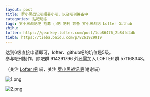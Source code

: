 ```yaml
---
layout: post
title: 罗小黑战记吧招募小吧，以及吧刊筹备中
categories: 贴吧动态
tags: 罗小黑战记吧 招募 小吧 吧刊 筹备 罗小黑战记 Lofter Github
zhihu: 
lofter: https://gearkey.lofter.com/post/1cb86476_2b84fd4db
tieba: https://tieba.baidu.com/p/8261929919
---
```


达到6级直接申请即可，lofter、github吧的坑位是5级。  
参与吧刊制作，除吧群 914291796 外还需加入 LOFTER 群 571168348。

（关注 [Lofter 吧](https://tieba.baidu.com/f?kw=lofter) 喵，关注 [罗小黑战记吧](https://tieba.baidu.com/f?kw=%E7%BD%97%E5%B0%8F%E9%BB%91%E6%88%98%E8%AE%B0) 谢谢喵）

![1.png](https://s2.loli.net/2023/03/04/rn4EXKvDWYzT5ho.png)

![2.png](https://s2.loli.net/2023/03/04/avIW4TApnLqelSw.png)